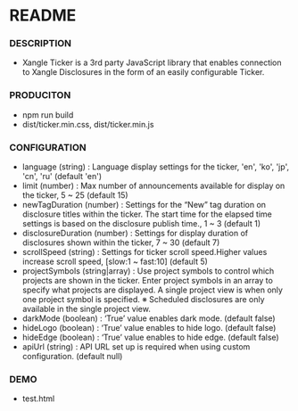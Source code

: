 # README #


### DESCRIPTION  
  * Xangle Ticker is a 3rd party JavaScript library that enables connection to Xangle Disclosures in the form of an easily configurable Ticker.
    
### PRODUCITON
   * npm run build
   * dist/ticker.min.css, dist/ticker.min.js

### CONFIGURATION
   * language (string) : Language display settings for the ticker, 'en', 'ko', 'jp', 'cn', 'ru' (default 'en')
   * limit (number) : Max number of announcements available for display on the ticker, 5 ~ 25 (default 15)
   * newTagDuration (number) : Settings for the “New” tag duration on disclosure titles within the ticker. The start time for the elapsed time settings is based on the disclosure publish time., 1 ~ 3 (default 1)
   * disclosureDuration (number) : Settings for display duration of disclosures shown within the ticker, 7 ~ 30 (default 7)
   * scrollSpeed (string) : Settings for ticker scroll speed.Higher values increase scroll speed, [slow:1 ~ fast:10] (default 5)
   * projectSymbols (string|array) : Use project symbols to control which projects are shown in the ticker. 
Enter project symbols in an array to specify what projects are displayed. A single project view is when only one project symbol is specified. ※ Scheduled disclosures are only available in the single project view.
   * darkMode (boolean) : ‘True’ value enables dark mode. (default false)
   * hideLogo (boolean) : ‘True’ value enables to hide logo. (default false)
   * hideEdge (boolean) : ‘True’ value enables to hide edge. (default false)
   * apiUrl (string) : API URL set up is required when using custom configuration. (default null)

### DEMO
  * test.html
